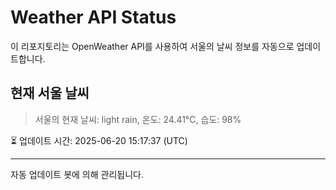 
# Weather API Status

이 리포지토리는 OpenWeather API를 사용하여 서울의 날씨 정보를 자동으로 업데이트합니다.

## 현재 서울 날씨
> 서울의 현재 날씨: light rain, 온도: 24.41°C, 습도: 98%

⏳ 업데이트 시간: 2025-06-20 15:17:37 (UTC)

---
자동 업데이트 봇에 의해 관리됩니다.
